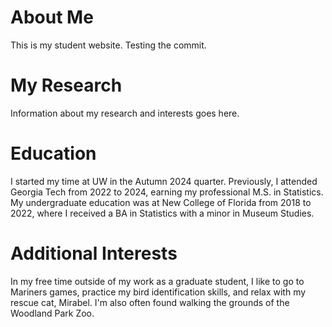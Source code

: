 # About Me

This is my student website. Testing the commit.

# My Research

Information about my research and interests goes here.

# Education

I started my time at UW in the Autumn 2024 quarter. Previously, I attended Georgia Tech from 2022 to 2024, earning my professional M.S. in Statistics. My undergraduate education was at New College of Florida from 2018 to 2022, where I received a BA in Statistics with a minor in Museum Studies.

# Additional Interests

In my free time outside of my work as a graduate student, I like to go to Mariners games, practice my bird identification skills, and relax with my rescue cat, Mirabel. I'm also often found walking the grounds of the Woodland Park Zoo.
